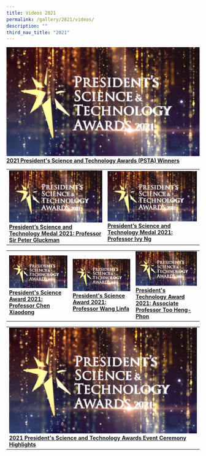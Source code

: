 ```yaml
---
title: Videos 2021
permalink: /gallery/2021/videos/
description: ""
third_nav_title: "2021"
---
```

<a href="https://youtu.be/-0859hfYcvA" target="_blank"> <img src = "/images/Video%20Thumbnails/thumbnail-v1.png"> <b>2021 President's Science and Technology Awards (PSTA) Winners</a>
	
<table>
	<tr>
		<td><a href="https://youtu.be/DJlFvGe_AcE" target="_blank"> <img src = "/images/Video%20Thumbnails/thumbnail-v1.png"><b>President’s Science and Technology Medal 2021: Professor Sir Peter Gluckman</a></td>
		<td><a href="https://youtu.be/7XdeglS7_eU" target="_blank"> <img src = "/images/Video%20Thumbnails/thumbnail-v1.png"><b>President’s Science and Technology Medal 2021: Professor Ivy Ng</a></td>
</tr>
</table> 
<table> 
	<tr>
		<td><a href="https://youtu.be/V3neDn0oxZA" target="_blank"> <img src = "/images/Video%20Thumbnails/thumbnail-v1.png"> <b>President's Science Award 2021: Professor Chen Xiaodong</a></td>
		<td><a href="https://youtu.be/r4aTZTI9ug4" target="_blank"> <img src = "/images/Video%20Thumbnails/thumbnail-v1.png"><b>President's Science Award 2021: Professor Wang Linfa</a></td>
		<td><a href="https://youtu.be/5EJTtA6YKog" target="_blank"> <img src = "/images/Video%20Thumbnails/thumbnail-v1.png"><b>President's Technology Award 2021: Associate Professor Too Heng-Phon</a></td>
</tr>
</table>
<table> 
	<tr>
		<td><a href="https://youtu.be/KqyX_5_fL_I" target="_blank"> <img src = "/images/Video%20Thumbnails/thumbnail-v1.png"> <b>2021 President's Science and Technology Awards Event Ceremony Highlights</a></td>
	</tr>
</table>
